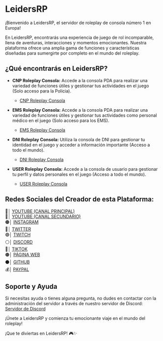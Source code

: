 # LeidersRP

¡Bienvenido a LeidersRP, el servidor de roleplay de consola número 1 en Europa!

En LeidersRP, encontrarás una experiencia de juego de rol incomparable, llena de aventuras, interacciones y momentos emocionantes. Nuestra plataforma ofrece una amplia gama de funciones y características diseñadas para sumergirte por completo en el mundo del roleplay.

## ¿Qué encontrarás en LeidersRP?

- **CNP Roleplay Consola:** Accede a la consola PDA para realizar una variedad de funciones útiles y gestionar tus actividades en el juego (Solo acceso para la Policia).
  - [CNP Roleplay Consola](https://byruby12.github.io/LeidersRP/CNP-LeidersRP/)

- **EMS Roleplay Consola:** Accede a la consola PDA para realizar una variedad de funciones útiles y gestionar tus actividades como personal médico en el juego (Solo acceso para los EMS).
  - [EMS Roleplay Consola](https://byruby12.github.io/LeidersRP/EMS-LeidersRP/)

- **DNI Roleplay Consola:** Utiliza la consola de DNI para gestionar tu identidad en el juego y acceder a información importante (Acceso a todo el mundo).
  - [DNI Roleplay Consola](https://byruby12.github.io/LeidersRP/DNI-LeidersRP/)

- **USER Roleplay Consola:** Accede a la consola de usuario para gestionar tu perfil y datos personales en el juego (Acceso a todo el mundo).
  - [USER Roleplay Consola](https://byruby12.github.io/LeidersRP/USER-LeidersRP/)

## Redes Sociales del Creador de esta Plataforma:

🔴│ [YOUTUBE (CANAL PRINCIPAL)](https://www.youtube.com/@ByRuby12)  
🔴│ [YOUTUBE (CANAL SECUNDARIO)](https://youtube.com/@ByRuby12EXTRA)  
🟠│ [INSTAGRAM](https://instagram.com/ByRuby12)  
🔵│ [TWITTER](https://twitter.com/byruby12)  
🟣│ [TWITCH](https://twitch.com/byruby12_official)  
⚪│ [DISCORD](https://discord.gg/9EYPZFbumE)  
🔴│ [TIKTOK](http://vm.tiktok.com/byruby12)  
🟤│ [PÁGINA WEB](https://comunidad-byruby12.jimdosite.com)  
⚫│ [GITHUB](https://github.com/ByRuby12)  
💰│ [PAYPAL](https://www.paypal.me/Byruby12)  

## Soporte y Ayuda

Si necesitas ayuda o tienes alguna pregunta, no dudes en contactar con la administración del servidor a través de nuestro servidor de Discord:
[Servidor de Discord](https://discord.gg/pQsV3UsHEx)

¡Únete a LeidersRP y comienza tu emocionante viaje en el mundo del roleplay!

¡Que te diviertas en LeidersRP! 🎮✨
